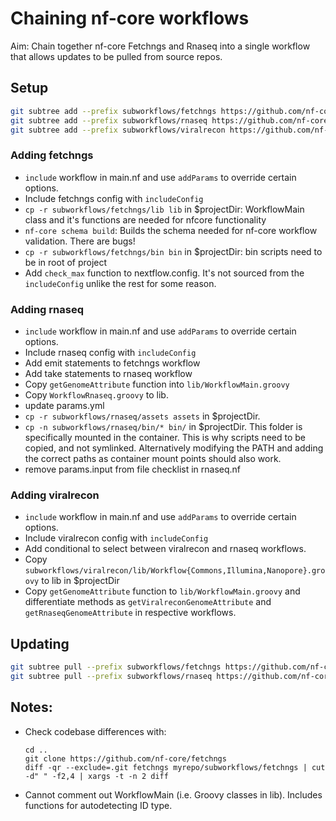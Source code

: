 # Chaining nf-core workflows

Aim: Chain together nf-core Fetchngs and Rnaseq into a single workflow that allows updates to be pulled from source repos.

## Setup

```bash
git subtree add --prefix subworkflows/fetchngs https://github.com/nf-core/fetchngs master --squash
git subtree add --prefix subworkflows/rnaseq https://github.com/nf-core/rnaseq master --squash
git subtree add --prefix subworkflows/viralrecon https://github.com/nf-core/viralrecon master --squash
```

### Adding fetchngs
- `include` workflow in main.nf and use `addParams` to override certain options.
- Include fetchngs config with `includeConfig`
- `cp -r subworkflows/fetchngs/lib lib` in $projectDir: WorkflowMain class and it's functions are needed for nfcore functionality
- `nf-core schema build`: Builds the schema needed for nf-core workflow validation. There are bugs!
- `cp -r subworkflows/fetchngs/bin bin` in $projectDir: bin scripts need to be in root of project
- Add `check_max` function to nextflow.config. It's not sourced from the `includeConfig` unlike the rest for some reason.

### Adding rnaseq
- `include` workflow in main.nf and use `addParams` to override certain options.
- Include rnaseq config with `includeConfig`
- Add emit statements to fetchngs workflow
- Add take statements to rnaseq workflow
- Copy `getGenomeAttribute` function into `lib/WorkflowMain.groovy`
- Copy `WorkflowRnaseq.groovy` to lib.
- update params.yml
- `cp -r subworkflows/rnaseq/assets assets` in $projectDir.
- `cp -n subworkflows/rnaseq/bin/* bin/` in $projectDir. This folder is specifically mounted in the container. This is why scripts need to be copied, and not symlinked. Alternatively modifying the PATH and adding the correct paths as container mount points should also work.
- remove params.input from file checklist in rnaseq.nf

### Adding viralrecon
- `include` workflow in main.nf and use `addParams` to override certain options.
- Include viralrecon config with `includeConfig`
- Add conditional to select between viralrecon and rnaseq workflows.
- Copy `subworkflows/viralrecon/lib/Workflow{Commons,Illumina,Nanopore}.groovy` to lib in $projectDir
- Copy `getGenomeAttribute` function to `lib/WorkflowMain.groovy` and differentiate methods as `getViralreconGenomeAttribute` and `getRnaseqGenomeAttribute` in respective workflows.


## Updating

```bash
git subtree pull --prefix subworkflows/fetchngs https://github.com/nf-core/fetchngs master --squash
git subtree pull --prefix subworkflows/rnaseq https://github.com/nf-core/rnaseq master --squash
```

## Notes:

- Check codebase differences with:
    ```
    cd ..
    git clone https://github.com/nf-core/fetchngs
    diff -qr --exclude=.git fetchngs myrepo/subworkflows/fetchngs | cut -d" " -f2,4 | xargs -t -n 2 diff
    ```
- Cannot comment out WorkflowMain (i.e. Groovy classes in lib). Includes functions for autodetecting ID type.
